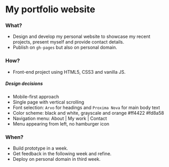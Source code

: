# My portfolio website

### What?
- Design and develop my personal website to showcase my recent projects, present myself and provide contact details.
- Publish on `gh-pages` but also on personal domain.

### How?
- Front-end project using HTML5, CSS3 and vanilla JS.
##### Design decisions
  + Mobile-first approach
  + Single page with vertical scrolling
  + Font selection: `Arvo` for headings and `Proxima Nova` for main body text
  + Color scheme: black and white, grayscale and orange #ff4422 #fd8a58
  + Navigation menu: About | My work | Contact
  + Menu appearing from left, no hamburger icon

### When?
- Build prototype in a week.
- Get feedback in the following week and refine.
- Deploy on personal domain in third week.
